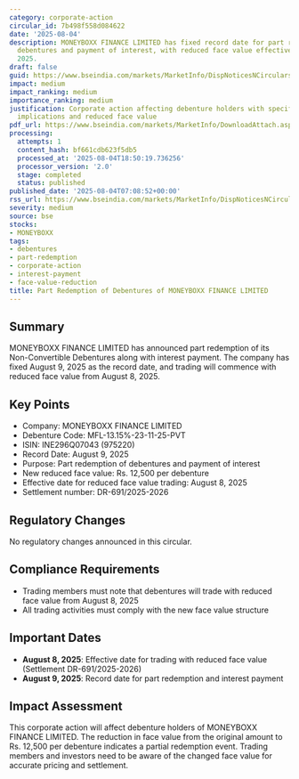```yaml
---
category: corporate-action
circular_id: 7b498f558d084622
date: '2025-08-04'
description: MONEYBOXX FINANCE LIMITED has fixed record date for part redemption of
  debentures and payment of interest, with reduced face value effective August 8,
  2025.
draft: false
guid: https://www.bseindia.com/markets/MarketInfo/DispNoticesNCirculars.aspx?Noticeid={F8084EAD-068E-44FF-BC24-F8276D629344}&noticeno=20250804-5&dt=08/04/2025&icount=5&totcount=60&flag=0
impact: medium
impact_ranking: medium
importance_ranking: medium
justification: Corporate action affecting debenture holders with specific trading
  implications and reduced face value
pdf_url: https://www.bseindia.com/markets/MarketInfo/DownloadAttach.aspx?id=20250804-5&attachedId=
processing:
  attempts: 1
  content_hash: bf661cdb623f5db5
  processed_at: '2025-08-04T18:50:19.736256'
  processor_version: '2.0'
  stage: completed
  status: published
published_date: '2025-08-04T07:08:52+00:00'
rss_url: https://www.bseindia.com/markets/MarketInfo/DispNoticesNCirculars.aspx?Noticeid={F8084EAD-068E-44FF-BC24-F8276D629344}&noticeno=20250804-5&dt=08/04/2025&icount=5&totcount=60&flag=0
severity: medium
source: bse
stocks:
- MONEYBOXX
tags:
- debentures
- part-redemption
- corporate-action
- interest-payment
- face-value-reduction
title: Part Redemption of Debentures of MONEYBOXX FINANCE LIMITED
---
```


## Summary

MONEYBOXX FINANCE LIMITED has announced part redemption of its Non-Convertible Debentures along with interest payment. The company has fixed August 9, 2025 as the record date, and trading will commence with reduced face value from August 8, 2025.

## Key Points

- Company: MONEYBOXX FINANCE LIMITED
- Debenture Code: MFL-13.15%-23-11-25-PVT
- ISIN: INE296Q07043 (975220)
- Record Date: August 9, 2025
- Purpose: Part redemption of debentures and payment of interest
- New reduced face value: Rs. 12,500 per debenture
- Effective date for reduced face value trading: August 8, 2025
- Settlement number: DR-691/2025-2026

## Regulatory Changes

No regulatory changes announced in this circular.

## Compliance Requirements

- Trading members must note that debentures will trade with reduced face value from August 8, 2025
- All trading activities must comply with the new face value structure

## Important Dates

- **August 8, 2025**: Effective date for trading with reduced face value (Settlement DR-691/2025-2026)
- **August 9, 2025**: Record date for part redemption and interest payment

## Impact Assessment

This corporate action will affect debenture holders of MONEYBOXX FINANCE LIMITED. The reduction in face value from the original amount to Rs. 12,500 per debenture indicates a partial redemption event. Trading members and investors need to be aware of the changed face value for accurate pricing and settlement.